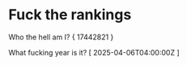 # Fuck the rankings

Who the hell am I?
{ 17442821 }

What fucking year is it?
[ 2025-04-06T04:00:00Z ]
